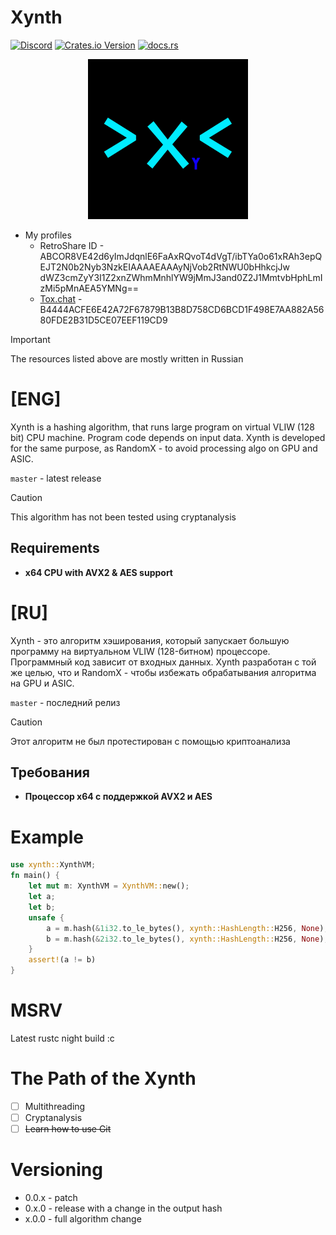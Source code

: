 # Xynth
[![Discord](https://img.shields.io/discord/1143160291773927494?style=flat&logo=discord&logoColor=00ECFF&label=discord&link=discord.gg%2FuRRzzftdCw)](https://discord.gg/2FuRRzzftdCw)
[![Crates.io Version](https://img.shields.io/crates/v/xynth)](https://crates.io/crates/xynth)
[![docs.rs](https://img.shields.io/docsrs/xynth?style=flat&link=docs.rs%2Fxynth)](https://docs.rs/xynth)
<center><img src="https://github.com/ImmortalOctogen/Xynth/blob/master/xynth_logo.png" width="256"></center>

- My profiles
    - RetroShare ID - 
ABCOR8VE42d6yImJdqnlE6FaAxRQvoT4dVgT/ibTYa0o61xRAh3epQEJT2N0b2Nyb3NzkEIAAAAEAAAyNjVob2RtNWU0bHhkcjJw
dWZ3cmZyY3I1Z2xnZWhmMnhlYW9jMmJ3and0Z2J1MmtvbHphLmIzMi5pMnAEA5YMNg==
    - [Tox.chat](https://tox.chat) - B4444ACFE6E42A72F67879B13B8D758CD6BCD1F498E7AA882A5680FDE2B31D5CE07EEF119CD9

> [!IMPORTANT]
> The resources listed above are mostly written in Russian

# [ENG]

Xynth is a hashing algorithm, that runs large program on virtual VLIW (128 bit) CPU machine. Program code depends on input data.
Xynth is developed for the same purpose, as RandomX - to avoid processing algo on GPU and ASIC.

`master` - latest release

> [!CAUTION]
> This algorithm has not been tested using cryptanalysis

## Requirements
- **x64 CPU with AVX2 & AES support**

# [RU]

Xynth - это алгоритм хэширования, который запускает большую программу на виртуальном VLIW (128-битном) процессоре. Программный код зависит от входных данных.
Xynth разработан с той же целью, что и RandomX - чтобы избежать обрабатывания алгоритма на GPU и ASIC.

`master` - последний релиз

> [!CAUTION]
> Этот алгоритм не был протестирован с помощью криптоанализа

## Требования
- **Процессор x64 с поддержкой AVX2 и AES**

# Example
```rust
use xynth::XynthVM;
fn main() {
    let mut m: XynthVM = XynthVM::new();
    let a;
    let b;
    unsafe {
        a = m.hash(&1i32.to_le_bytes(), xynth::HashLength::H256, None);
        b = m.hash(&2i32.to_le_bytes(), xynth::HashLength::H256, None);
    }
    assert!(a != b)
}

```

# MSRV
Latest rustc night build :c

# The Path of the Xynth
- [ ] Multithreading
- [ ] Cryptanalysis
- [ ] ~~Learn how to use Git~~

# Versioning
- 0.0.x - patch
- 0.x.0 - release with a change in the output hash
- x.0.0 - full algorithm change
